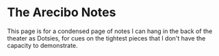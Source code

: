 # The Arecibo Notes

This page is for a condensed page of notes I can hang in the back of the theater as Dotsies, for cues on the tightest pieces that I don't have the capacity to demonstrate.
